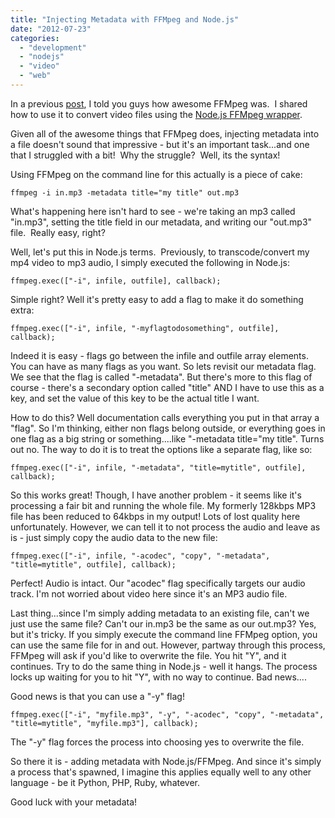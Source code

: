 ```yaml
---
title: "Injecting Metadata with FFMpeg and Node.js"
date: "2012-07-23"
categories:
  - "development"
  - "nodejs"
  - "video"
  - "web"
---
```


In a previous [post](/blog/2012/06/14/morph-your-media-with-node-js/), I told you guys how awesome FFMpeg was.  I shared how to use it to convert video files using the [Node.js FFMpeg wrapper](https://github.com/xonecas/ffmpeg-node).

Given all of the awesome things that FFMpeg does, injecting metadata into a file doesn't sound that impressive - but it's an important task...and one that I struggled with a bit!  Why the struggle?  Well, its the syntax!

Using FFMpeg on the command line for this actually is a piece of cake:

`ffmpeg -i in.mp3 -metadata title="my title" out.mp3`

What's happening here isn't hard to see - we're taking an mp3 called "in.mp3", setting the title field in our metadata, and writing our "out.mp3" file.  Really easy, right?

Well, let's put this in Node.js terms.  Previously, to transcode/convert my mp4 video to mp3 audio, I simply executed the following in Node.js:

`ffmpeg.exec(["-i", infile, outfile], callback);`

Simple right? Well it's pretty easy to add a flag to make it do something extra:

`ffmpeg.exec(["-i", infile, "-myflagtodosomething", outfile], callback);`

Indeed it is easy - flags go between the infile and outfile array elements. You can have as many flags as you want. So lets revisit our metadata flag. We see that the flag is called "-metadata". But there's more to this flag of course - there's a secondary option called "title" AND I have to use this as a key, and set the value of this key to be the actual title I want.

How to do this? Well documentation calls everything you put in that array a "flag". So I'm thinking, either non flags belong outside, or everything goes in one flag as a big string or something....like "-metadata title="my title". Turns out no. The way to do it is to treat the options like a separate flag, like so:

`ffmpeg.exec(["-i", infile, "-metadata", "title=mytitle", outfile], callback);`

So this works great! Though, I have another problem - it seems like it's processing a fair bit and running the whole file. My formerly 128kbps MP3 file has been reduced to 64kbps in my output! Lots of lost quality here unfortunately. However, we can tell it to not process the audio and leave as is - just simply copy the audio data to the new file:

`ffmpeg.exec(["-i", infile, "-acodec", "copy", "-metadata", "title=mytitle", outfile], callback);`

Perfect! Audio is intact. Our "acodec" flag specifically targets our audio track. I'm not worried about video here since it's an MP3 audio file.

Last thing...since I'm simply adding metadata to an existing file, can't we just use the same file? Can't our in.mp3 be the same as our out.mp3? Yes, but it's tricky. If you simply execute the command line FFMpeg option, you can use the same file for in and out. However, partway through this process, FFMpeg will ask if you'd like to overwrite the file. You hit "Y", and it continues. Try to do the same thing in Node.js - well it hangs. The process locks up waiting for you to hit "Y", with no way to continue. Bad news....

Good news is that you can use a "-y" flag!

`ffmpeg.exec(["-i", "myfile.mp3", "-y", "-acodec", "copy", "-metadata", "title=mytitle", "myfile.mp3"], callback);`

The "-y" flag forces the process into choosing yes to overwrite the file.

So there it is - adding metadata with Node.js/FFMpeg. And since it's simply a process that's spawned, I imagine this applies equally well to any other language - be it Python, PHP, Ruby, whatever.

Good luck with your metadata!
